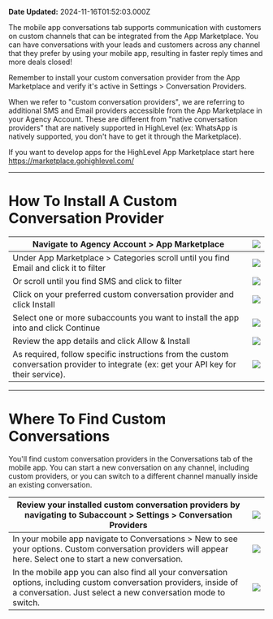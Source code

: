 **Date Updated:** 2024-11-16T01:52:03.000Z

The mobile app conversations tab supports communication with customers on custom channels that can be integrated from the App Marketplace. You can have conversations with your leads and customers across any channel that they prefer by using your mobile app, resulting in faster reply times and more deals closed!

  
Remember to install your custom conversation provider from the App Marketplace and verify it's active in Settings > Conversation Providers.

  
When we refer to "custom conversation providers", we are referring to additional SMS and Email providers accessible from the App Marketplace in your Agency Account. These are different from "native conversation providers" that are natively supported in HighLevel (ex: WhatsApp is natively supported, you don't have to get it through the Marketplace).

  
If you want to develop apps for the HighLevel App Marketplace start here <https://marketplace.gohighlevel.com/>

  
---

# **How To Install A Custom Conversation Provider**

| Navigate to Agency Account > App Marketplace                                                                                           | ![](https://s3.amazonaws.com/cdn.freshdesk.com/data/helpdesk/attachments/production/155036657447/original/AIo2Tysn4eTeCf_FbuGTQwlJQQDQJR66Og.png?1731696790) |
| -------------------------------------------------------------------------------------------------------------------------------------- | ------------------------------------------------------------------------------------------------------------------------------------------------------------ |
| Under App Marketplace > Categories scroll until you find Email and click it to filter                                                  | ![](https://s3.amazonaws.com/cdn.freshdesk.com/data/helpdesk/attachments/production/155036657475/original/YGbtnDeGDl_CnljqjB8RUixe8IMrzS_GvQ.png?1731696882) |
| Or scroll until you find SMS and click to filter                                                                                       | ![](https://s3.amazonaws.com/cdn.freshdesk.com/data/helpdesk/attachments/production/155036657496/original/qmkWKDqVE5c9qg6HuTYXwMS1wzrR3uazTA.png?1731696933) |
| Click on your preferred custom conversation provider and click Install                                                                 | ![](https://s3.amazonaws.com/cdn.freshdesk.com/data/helpdesk/attachments/production/155036657540/original/zZT7IpdoHJIUzlW01tEPOdsfsOsA4bvFfQ.png?1731697011) |
| Select one or more subaccounts you want to install the app into and click Continue                                                     | ![](https://s3.amazonaws.com/cdn.freshdesk.com/data/helpdesk/attachments/production/155036657711/original/kzYvagRVrAkkWatgqcXZdPVxgW6G9Ldevg.png?1731697381) |
| Review the app details and click Allow & Install                                                                                       | ![](https://s3.amazonaws.com/cdn.freshdesk.com/data/helpdesk/attachments/production/155036657773/original/CozbK0tUpwXP2p2Kga2bHogoC7o2_ub5Xg.png?1731697515) |
| As required, follow specific instructions from the custom conversation provider to integrate (ex: get your API key for their service). | ![](https://s3.amazonaws.com/cdn.freshdesk.com/data/helpdesk/attachments/production/155036657808/original/uXA49lrm93lEnZkcIGd6a9M98IOHu-r4qg.png?1731697600) |

---

# **Where To Find Custom Conversations**

You'll find custom conversation providers in the Conversations tab of the mobile app. You can start a new conversation on any channel, including custom providers, or you can switch to a different channel manually inside an existing conversation.

| Review your installed custom conversation providers by navigating to Subaccount > Settings > Conversation Providers                                                                  | ![](https://s3.amazonaws.com/cdn.freshdesk.com/data/helpdesk/attachments/production/155036657597/original/hzvahrMifL_X6t6Clsklx9PIRIHHfrD4KQ.png?1731697189) |
| ------------------------------------------------------------------------------------------------------------------------------------------------------------------------------------ | ------------------------------------------------------------------------------------------------------------------------------------------------------------ |
| In your mobile app navigate to Conversations > New to see your options. Custom conversation providers will appear here. Select one to start a new conversation.                      | ![](https://s3.amazonaws.com/cdn.freshdesk.com/data/helpdesk/attachments/production/155036657935/original/uXdwT6hYrzz_2bR88mJxmQF9L6Go6BL1lw.png?1731697915) |
| In the mobile app you can also find all your conversation options, including custom conversation providers, inside of a conversation. Just select a new conversation mode to switch. | ![](https://s3.amazonaws.com/cdn.freshdesk.com/data/helpdesk/attachments/production/155036659397/original/R-7m2MFbKHgRyS9frMz9Rl_EOaso3hBYxg.png?1731702089) |
  
  